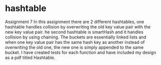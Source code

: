 # hashtable
Assignment 7
In this assignment there are 2 different hashtables, one hashtable handles collision by overwriting the old key value pair with the new key value pair.
he second hashtable is smartHash and it handles collision by using chaining. The buckets are essentially linked lists and when one key value pair has the same hash key as another
instead of overwriting the old one, the new one is simply appended to the same bucket. I have created tests for each function and have included my design as a pdf titled Hashtable.
